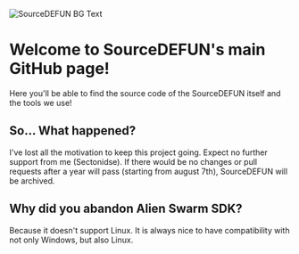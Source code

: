 ![SourceDEFUN BG Text](https://github.com/user-attachments/assets/6eeff827-92bd-49f3-8b86-f022b1db78a4)
# Welcome to SourceDEFUN's main GitHub page!
Here you'll be able to find the source code of the SourceDEFUN itself and the tools we use!

## So... What happened?
I've lost all the motivation to keep this project going. Expect no further support from me (Sectonidse). If there would be no changes or pull requests after a year will pass (starting from august 7th), SourceDEFUN will be archived.

## Why did you abandon Alien Swarm SDK?
Because it doesn't support Linux. It is always nice to have compatibility with not only Windows, but also Linux.
